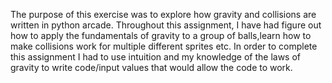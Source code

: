The purpose of this exercise was to explore how gravity and collisions are written in python arcade. Throughout this assignment, I have had figure out how to apply the fundamentals of gravity to a group of balls,learn how to make collisions work for multiple different sprites etc. In order to complete this assignment I had to use intuition and my knowledge of the laws of gravity to write code/input values that would allow the code to work. 